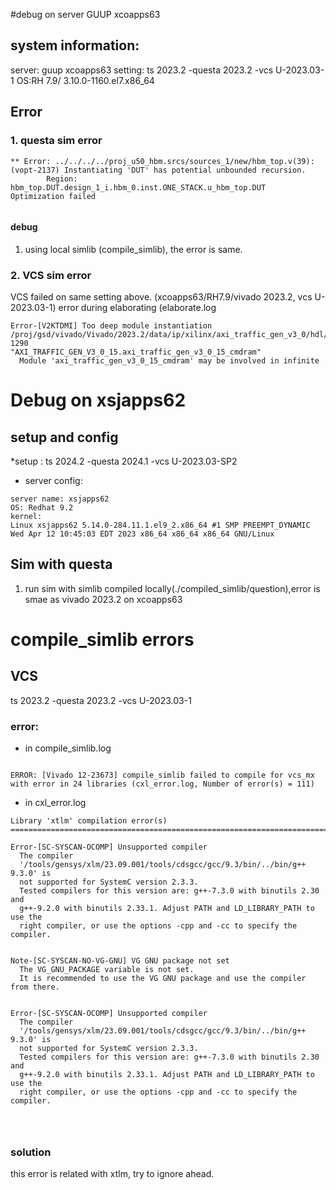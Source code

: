 #debug on server GUUP xcoapps63
## system information:
 server: guup xcoapps63
 setting: ts 2023.2 -questa 2023.2  -vcs U-2023.03-1 
 OS:RH 7.9/ 3.10.0-1160.el7.x86_64

## Error

### 1. questa sim error
```
** Error: ../../../../proj_u50_hbm.srcs/sources_1/new/hbm_top.v(39): (vopt-2137) Instantiating 'DUT' has potential unbounded recursion.
        Region: hbm_top.DUT.design_1_i.hbm_0.inst.ONE_STACK.u_hbm_top.DUT
Optimization failed


```
#### debug
1. using local simlib (compile_simlib), the error is same.

### 2. VCS sim error
VCS failed on same setting above. (xcoapps63/RH7.9/vivado 2023.2, vcs U-2023.03-1)
error during elaborating (elaborate.log
```
Error-[V2KTDMI] Too deep module instantiation
/proj/gsd/vivado/Vivado/2023.2/data/ip/xilinx/axi_traffic_gen_v3_0/hdl/axi_traffic_gen_v3_0_rfs.v, 1290
"AXI_TRAFFIC_GEN_V3_0_15.axi_traffic_gen_v3_0_15_cmdram"
  Module 'axi_traffic_gen_v3_0_15_cmdram' may be involved in infinite
```

# Debug on xsjapps62

## setup and config
*setup : 
ts 2024.2 -questa 2024.1 -vcs U-2023.03-SP2

* server config:
```
server name: xsjapps62
OS: Redhat 9.2
kernel: 
Linux xsjapps62 5.14.0-284.11.1.el9_2.x86_64 #1 SMP PREEMPT_DYNAMIC Wed Apr 12 10:45:03 EDT 2023 x86_64 x86_64 x86_64 GNU/Linux

```
## Sim with questa

1. run sim with simlib compiled locally(./compiled_simlib/question),error is smae as vivado 2023.2 on xcoapps63



# compile_simlib errors

## VCS 
ts 2023.2 -questa 2023.2  -vcs U-2023.03-1 
### error:
* in compile_simlib.log
```

ERROR: [Vivado 12-23673] compile_simlib failed to compile for vcs_mx with error in 24 libraries (cxl_error.log, Number of error(s) = 111)
```
* in cxl_error.log
```==============================================================================
Library 'xtlm' compilation error(s)
==============================================================================

Error-[SC-SYSCAN-OCOMP] Unsupported compiler
  The compiler 
  '/tools/gensys/xlm/23.09.001/tools/cdsgcc/gcc/9.3/bin/../bin/g++ 9.3.0' is 
  not supported for SystemC version 2.3.3.
  Tested compilers for this version are: g++-7.3.0 with binutils 2.30 and 
  g++-9.2.0 with binutils 2.33.1. Adjust PATH and LD_LIBRARY_PATH to use the 
  right compiler, or use the options -cpp and -cc to specify the compiler.


Note-[SC-SYSCAN-NO-VG-GNU] VG GNU package not set
  The VG_GNU_PACKAGE variable is not set.
  It is recommended to use the VG GNU package and use the compiler from there.


Error-[SC-SYSCAN-OCOMP] Unsupported compiler
  The compiler 
  '/tools/gensys/xlm/23.09.001/tools/cdsgcc/gcc/9.3/bin/../bin/g++ 9.3.0' is 
  not supported for SystemC version 2.3.3.
  Tested compilers for this version are: g++-7.3.0 with binutils 2.30 and 
  g++-9.2.0 with binutils 2.33.1. Adjust PATH and LD_LIBRARY_PATH to use the 
  right compiler, or use the options -cpp and -cc to specify the compiler.




```
### solution
   this error is related with xtlm, try to ignore ahead.

